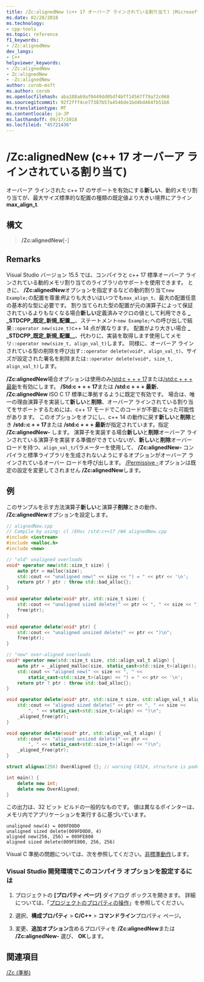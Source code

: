 ```yaml
---
title: /Zc:alignedNew (c++ 17 オーバーア ラインされている割り当て) |Microsoft Docs
ms.date: 02/28/2018
ms.technology:
- cpp-tools
ms.topic: reference
f1_keywords:
- /Zc:alignedNew
dev_langs:
- C++
helpviewer_keywords:
- /Zc:alignedNew
- Zc:alignedNew
- -Zc:alignedNew
author: corob-msft
ms.author: corob
ms.openlocfilehash: aba188a69af0449dd05df4bff14567f79a72c068
ms.sourcegitcommit: 92f2fff4ce77387b57a4546de1bd4bd464fb51b6
ms.translationtype: MT
ms.contentlocale: ja-JP
ms.lasthandoff: 09/17/2018
ms.locfileid: "45721436"
---
```

# <a name="zcalignednew-c17-over-aligned-allocation"></a>/Zc:alignedNew (c++ 17 オーバーア ラインされている割り当て)

オーバーア ラインされた c++ 17 のサポートを有効にする**新しい**、動的メモリ割り当てが、最大サイズ標準的な配置の種類の既定値より大きい境界にアライン**max\_align\_t**.

## <a name="syntax"></a>構文

> **/Zc:alignedNew**[-]

## <a name="remarks"></a>Remarks

Visual Studio バージョン 15.5 では、コンパイラと c++ 17 標準オーバーア ラインされている動的メモリ割り当てのライブラリのサポートを使用できます。 ときに、 **/Zc:alignedNew**オプションを指定するなどの動的割り当て`new Example;`の配置を尊重*例*よりも大きいはいつでも`max_align_t`、最大の配置任意の基本的な型に必要です。 割り当てられた型の配置が元の演算子によって保証されているよりもなくなる場合**新しい**定義済みマクロの値として利用できる **\_ \_STDCPP\_既定\_新規\_配置\_\_**、ステートメント`new Example;`への呼び出しで結果`::operator new(size_t)`c++ 14 点が異なります。 配置がより大きい場合 **\_ \_STDCPP\_既定\_新規\_配置\_\_**、代わりに、実装を取得します使用してメモリ`::operator new(size_t, align_val_t)`します。 同様に、オーバーア ラインされている型の削除を呼び出す`::operator delete(void*, align_val_t)`、サイズが設定された署名を削除または`::operator delete(void*, size_t, align_val_t)`します。

**/Zc:alignedNew**場合オプションは使用のみ[/std:c + + + 17](std-specify-language-standard-version.md)または[/std:c + + + 最新](std-specify-language-standard-version.md)を有効にします。 **/Std:c + + + 17**または **/std:c + + + 最新**、 **/Zc:alignedNew** ISO C 17 標準に準拠するように既定で有効です。 場合は、唯一の理由演算子を実装して**新しい**と**削除**、オーバーア ラインされている割り当てをサポートするためには、c++ 17 モードでこのコードが不要になった可能性があります。 このオプションをオフにし、c++ 14 の動作に戻す**新しい**と**削除**とき **/std::c + + 17**または **/std:c + + + 最新**が指定されています。指定 **/Zc:alignedNew-** します。 演算子を実装する場合**新しい**と**削除**オーバーア ラインされている演算子を実装する準備ができていないが、**新しい**と**削除**オーバー ロードを持つ、`align_val_t`パラメーターを使用して、 **/Zc:alignedNew-** コンパイラと標準ライブラリを生成されないようにするオプションがオーバーア ラインされているオーバー ロードを呼び出します。 [/Permissive -](permissive-standards-conformance.md)オプションは既定の設定を変更してされません **/Zc:alignedNew**します。

## <a name="example"></a>例

このサンプルを示す方法演算子**新しい**と演算子**削除**ときの動作、 **/Zc:alignedNew**オプションを設定します。

```cpp
// alignedNew.cpp
// Compile by using: cl /EHsc /std:c++17 /W4 alignedNew.cpp
#include <iostream>
#include <malloc.h>
#include <new>

// "old" unaligned overloads
void* operator new(std::size_t size) {
    auto ptr = malloc(size);
    std::cout << "unaligned new(" << size << ") = " << ptr << '\n';
    return ptr ? ptr : throw std::bad_alloc{};
}

void operator delete(void* ptr, std::size_t size) {
    std::cout << "unaligned sized delete(" << ptr << ", " << size << ")\n";
    free(ptr);
}

void operator delete(void* ptr) {
    std::cout << "unaligned unsized delete(" << ptr << ")\n";
    free(ptr);
}

// "new" over-aligned overloads
void* operator new(std::size_t size, std::align_val_t align) {
    auto ptr = _aligned_malloc(size, static_cast<std::size_t>(align));
    std::cout << "aligned new(" << size << ", " <<
        static_cast<std::size_t>(align) << ") = " << ptr << '\n';
    return ptr ? ptr : throw std::bad_alloc{};
}

void operator delete(void* ptr, std::size_t size, std::align_val_t align) {
    std::cout << "aligned sized delete(" << ptr << ", " << size <<
        ", " << static_cast<std::size_t>(align) << ")\n";
    _aligned_free(ptr);
}

void operator delete(void* ptr, std::align_val_t align) {
    std::cout << "aligned unsized delete(" << ptr <<
        ", " << static_cast<std::size_t>(align) << ")\n";
    _aligned_free(ptr);
}

struct alignas(256) OverAligned {}; // warning C4324, structure is padded

int main() {
    delete new int;
    delete new OverAligned;
}
```

この出力は、32 ビット ビルドの一般的なものです。 値は異なるポインターは、メモリ内でアプリケーションを実行するに基づいています。

```Output
unaligned new(4) = 009FD0D0
unaligned sized delete(009FD0D0, 4)
aligned new(256, 256) = 009FE800
aligned sized delete(009FE800, 256, 256)
```

Visual C 準拠の問題については、次を参照してください。[非標準動作](../../cpp/nonstandard-behavior.md)します。

### <a name="to-set-this-compiler-option-in-the-visual-studio-development-environment"></a>Visual Studio 開発環境でこのコンパイラ オプションを設定するには

1. プロジェクトの **[プロパティ ページ]** ダイアログ ボックスを開きます。 詳細については、「[プロジェクトのプロパティの操作](../../ide/working-with-project-properties.md)」を参照してください。

1. 選択、**構成プロパティ** > **C/C++** > **コマンドライン**プロパティ ページ。

1. 変更、**追加オプション**含めるプロパティを **/Zc:alignedNew**または **/Zc:alignedNew-** 選び、 **OK**します。

## <a name="see-also"></a>関連項目

[/Zc (準拠)](../../build/reference/zc-conformance.md)
